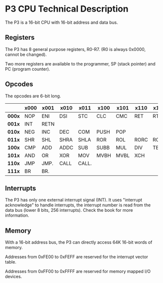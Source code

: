 # P3 CPU Technical Description #

The P3 is a 16-bit CPU with 16-bit address and data bus.

## Registers ##

The P3 has 8 general purpose registers, R0-R7. (R0 is always 0x0000, cannot be changed).

Two more registers are available to the programmer, SP (stack pointer) and PC (program counter).

## Opcodes ##

The opcodes are 6-bit long.

|          | x000  | x001  | x010  | x011  | x100  | x101  | x110  | x111  |
|----------|-------|-------|-------|-------|-------|-------|-------|-------|
| **000x** | NOP   | ENI   | DSI   | STC   | CLC   | CMC   | RET   | RTI   |
| **001x** | INT   | RETN  |       |       |       |       |       |       |
| **010x** | NEG   | INC   | DEC   | COM   | PUSH  | POP   |       |       |
| **011x** | SHR   | SHL   | SHRA  | SHLA  | ROR   | ROL   | RORC  | ROLC  |
| **100x** | CMP   | ADD   | ADDC  | SUB   | SUBB  | MUL   | DIV   | TEST  |
| **101x** | AND   | OR    | XOR   | MOV   | MVBH  | MVBL  | XCH   |       |
| **110x** | JMP   | JMP.  | CALL  | CALL. |       |       |       |       |
| **111x** | BR    | BR.   |       |       |       |       |       |       |

## Interrupts ##

The P3 has only one external interrupt signal (INT). It uses "interrupt acknowledge" to handle interrupts, the interrupt number is read from the data bus (lower 8 bits, 256 interrupts). Check the book for more information.

## Memory ##

With a 16-bit address bus, the P3 can directly access 64K 16-bit words of memory.

Addresses from 0xFE00 to 0xFEFF are reserved for the interrupt vector table.

Addresses from 0xFF00 to 0xFFFF are reserved for memory mapped I/O devices.
